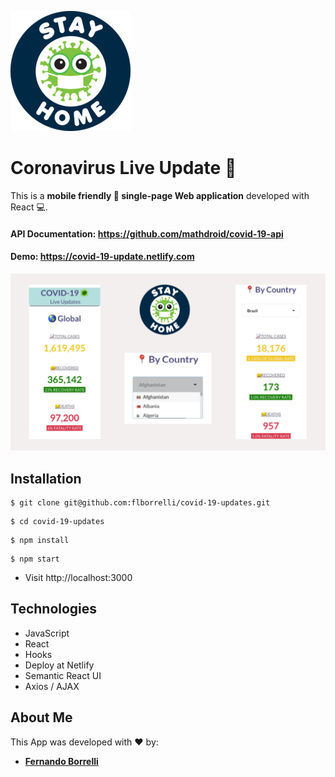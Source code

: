 ![](/public/android-chrome-192x192.png)

# Coronavirus Live Update :microscope: 

This is a **mobile friendly :iphone: single-page Web application** developed with React :computer:.  

#### API Documentation: https://github.com/mathdroid/covid-19-api

#### Demo: https://covid-19-update.netlify.com

![](/public/img/home.png)

## Installation

```
$ git clone git@github.com:flborrelli/covid-19-updates.git
```
```
$ cd covid-19-updates
```
```
$ npm install
```
```
$ npm start
```

- Visit http://localhost:3000

## Technologies

- JavaScript
- React
- Hooks
- Deploy at Netlify
- Semantic React UI
- Axios / AJAX


## About Me

This App was developed with :heart: by:

- [**Fernando Borrelli**](https://github.com/flborrelli)




